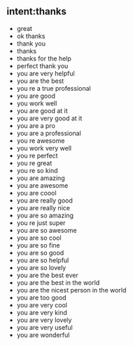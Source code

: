 ## intent:thanks
- great
- ok thanks
- thank you
- thanks
- thanks for the help
- perfect thank you
- you are very helpful
- you are the best
- you re a true professional
- you are good
- you work well
- you are good at it
- you are very good at it
- you are a pro
- you are a professional
- you re awesome
- you work very well
- you re perfect
- you re great
- you re so kind
- you are amazing
- you are awesome
- you are coool
- you are really good
- you are really nice
- you are so amazing
- you re just super
- you are so awesome
- you are so cool
- you are so fine
- you are so good
- you are so helpful
- you are so lovely
- you are the best ever
- you are the best in the world
- you are the nicest person in the world
- you are too good
- you are very cool
- you are very kind
- you are very lovely
- you are very useful
- you are wonderful